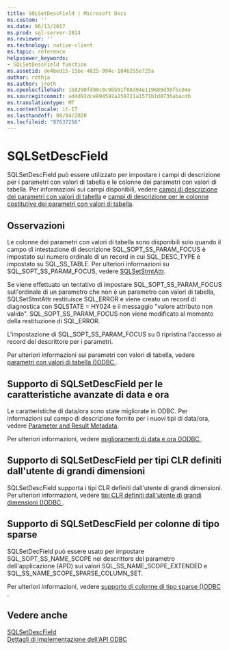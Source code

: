 ```yaml
---
title: SQLSetDescField | Microsoft Docs
ms.custom: ''
ms.date: 06/13/2017
ms.prod: sql-server-2014
ms.reviewer: ''
ms.technology: native-client
ms.topic: reference
helpviewer_keywords:
- SQLSetDescField function
ms.assetid: de4bed15-15be-4825-994c-1046255e725a
author: rothja
ms.author: jroth
ms.openlocfilehash: 1b8290fd90c0c9bb91f08d94e119689d38fbc04e
ms.sourcegitcommit: ad4d92dce894592a259721a1571b1d8736abacdb
ms.translationtype: MT
ms.contentlocale: it-IT
ms.lasthandoff: 08/04/2020
ms.locfileid: "87637256"
---
```

# <a name="sqlsetdescfield"></a>SQLSetDescField
  SQLSetDescField può essere utilizzato per impostare i campi di descrizione per i parametri con valori di tabella e le colonne dei parametri con valori di tabella. Per informazioni sui campi disponibili, vedere [campi di descrizione dei parametri con valori di tabella](../native-client-odbc-table-valued-parameters/table-valued-parameter-descriptor-fields.md) e [campi di descrizione per le colonne costitutive dei parametri con valori di tabella](../native-client-odbc-table-valued-parameters/descriptor-fields-for-table-valued-parameter-constituent-columns.md).  
  
## <a name="remarks"></a>Osservazioni  
 Le colonne dei parametri con valori di tabella sono disponibili solo quando il campo di intestazione di descrizione SQL_SOPT_SS_PARAM_FOCUS è impostato sul numero ordinale di un record in cui SQL_DESC_TYPE è impostato su SQL_SS_TABLE. Per ulteriori informazioni su SQL_SOPT_SS_PARAM_FOCUS, vedere [SQLSetStmtAttr](sqlsetstmtattr.md).  
  
 Se viene effettuato un tentativo di impostare SQL_SOPT_SS_PARAM_FOCUS sull'ordinale di un parametro che non è un parametro con valori di tabella, SQLSetStmtAttr restituisce SQL_ERROR e viene creato un record di diagnostica con SQLSTATE = HY024 e il messaggio "valore attributo non valido". SQL_SOPT_SS_PARAM_FOCUS non viene modificato al momento della restituzione di SQL_ERROR.  
  
 L'impostazione di SQL_SOPT_SS_PARAM_FOCUS su 0 ripristina l'accesso ai record del descrittore per i parametri.  
  
 Per ulteriori informazioni sui parametri con valori di tabella, vedere [parametri con valori di tabella &#40;&#41;ODBC ](../native-client-odbc-table-valued-parameters/table-valued-parameters-odbc.md).  
  
## <a name="sqlsetdescfield-support-for-enhanced-date-and-time-features"></a>Supporto di SQLSetDescField per le caratteristiche avanzate di data e ora  
 Le caratteristiche di data/ora sono state migliorate in ODBC. Per informazioni sul campo di descrizione fornito per i nuovi tipi di data/ora, vedere [Parameter and Result Metadata](../native-client-odbc-date-time/metadata-parameter-and-result.md).  
  
 Per ulteriori informazioni, vedere [miglioramenti di data e ora &#40;&#41;ODBC ](../native-client-odbc-date-time/date-and-time-improvements-odbc.md).  
  
## <a name="sqlsetdescfield-support-for-large-clr-udts"></a>Supporto di SQLSetDescField per tipi CLR definiti dall'utente di grandi dimensioni  
 SQLSetDescField supporta i tipi CLR definiti dall'utente di grandi dimensioni. Per ulteriori informazioni, vedere [tipi CLR definiti dall'utente di grandi dimensioni &#40;&#41;ODBC ](../native-client/odbc/large-clr-user-defined-types-odbc.md).  
  
## <a name="sqlsetdescfield-support-for-sparse-columns"></a>Supporto di SQLSetDescField per colonne di tipo sparse  
 SQLSetDecField può essere usato per impostare SQL_SOPT_SS_NAME_SCOPE nel descrittore del parametro dell'applicazione (APD) sui valori SQL_SS_NAME_SCOPE_EXTENDED e SQL_SS_NAME_SCOPE_SPARSE_COLUMN_SET.  
  
 Per ulteriori informazioni, vedere [supporto di colonne di tipo sparse &#40;&#41;ODBC ](../native-client/odbc/sparse-columns-support-odbc.md).  
  
## <a name="see-also"></a>Vedere anche  
 [SQLSetDescField](https://go.microsoft.com/fwlink/?LinkId=80705)   
 [Dettagli di implementazione dell'API ODBC](odbc-api-implementation-details.md)  
  
  
